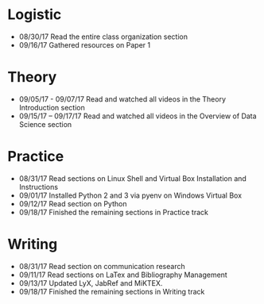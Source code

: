 # Logistic

* 08/30/17 Read the entire class organization section 
* 09/16/17 Gathered resources on Paper 1

# Theory

* 09/05/17 - 09/07/17 Read and watched all videos in the Theory Introduction section
* 09/15/17 – 09/17/17 Read and watched all videos in the Overview of Data Science section

# Practice

* 08/31/17 Read sections on Linux Shell and Virtual Box Installation and Instructions
* 09/01/17 Installed Python 2 and 3 via pyenv on Windows Virtual Box
* 09/12/17 Read section on Python 
* 09/18/17 Finished the remaining sections in Practice track

# Writing

* 08/31/17 Read section on communication research
* 09/11/17 Read sections on LaTex and Bibliography Management
* 09/13/17 Updated LyX, JabRef and MiKTEX. 
* 09/18/17 Finished the remaining sections in Writing track
